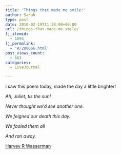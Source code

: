 ```yaml
---
title: 'Things that made me smile:'
author: Sarah
type: post
date: 2010-02-19T11:38:00+00:00
url: /things-that-made-me-smile/
lj_itemid:
  - 1094
lj_permalink:
  - '#/280066.html'
post_views_count:
  - 663
categories:
  - LiveJournal

---
```

I saw this poem today, made the day a little brighter!

<span lang="EN-IE"></p> 

<p>
  <em>Ah, Juliet, tis the sun!</em>
</p>

<p>
  <em>Never thought we&#8217;d see another one.</em>
</p>

<p>
  <em>We feigned our death this day.</em>
</p>

<p>
  <em>We fooled them all</em>
</p>

<p>
  <em>And ran away.</em>
</p>

<p>
  </span><a href="http://en.wikipedia.org/wiki/Harvey_Wasserman">Harvey R Wasserman</a>
</p>